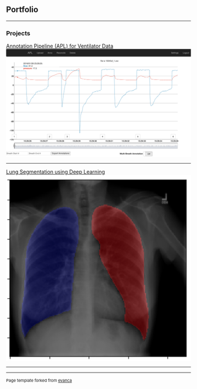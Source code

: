 ## Portfolio

---

### Projects

[Annotation Pipeline (APL) for Ventilator Data](https://github.com/hahnicity/apl)
<img src="images/apl-dataview.png?raw=true"/>

---

[Lung Segmentation using Deep Learning](https://github.com/hahnicity/pytorch-lung-segmentation)
<img src="images/lung-segmentation.png?raw=true"/>




---
---
<p style="font-size:11px">Page template forked from <a href="https://github.com/evanca/quick-portfolio">evanca</a></p>
